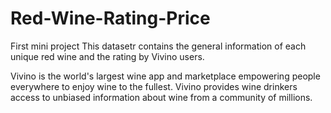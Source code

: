 # Red-Wine-Rating-Price
First mini project 
This datasetr contains the general information of each unique red wine and the rating by Vivino users.

Vivino is the world's largest wine app and marketplace empowering people everywhere to enjoy wine to the fullest. Vivino provides wine drinkers access to unbiased information about wine from a community of millions.
